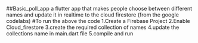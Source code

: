 ##Basic_poll_app
a flutter app that makes people choose between different names and update it
in realtime to the cloud firestore
(from the google codelabs)
#To run the above the code
1.Create a Firebase Project
2.Enable Cloud_firestore 
3.create the required collection of names
4.update the collections name in main.dart file
5.compile and run
